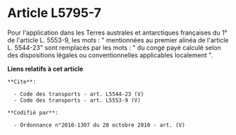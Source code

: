 # Article L5795-7

Pour l'application dans les Terres australes et antarctiques françaises du 1° de l'article L. 5553-9, les mots : "
mentionnées au premier alinéa de l'article L. 5544-23" sont remplacés par les mots : " du congé payé calculé selon des
dispositions légales ou conventionnelles applicables localement ".

**Liens relatifs à cet article**

	**Cite**:

	  - Code des transports - art. L5544-23 (V)
	  - Code des transports - art. L5553-9 (V)

	**Codifié par**:

	  - Ordonnance n°2010-1307 du 28 octobre 2010 - art. (V)
